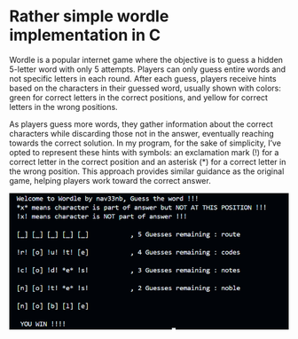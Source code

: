 # Rather simple wordle implementation in C  

Wordle is a popular internet game where the objective is to guess a hidden 5-letter word with only 5 attempts. Players can only guess entire words and not specific letters in each round. After each guess, players receive hints based on the characters in their guessed word, usually shown with colors: green for correct letters in the correct positions, and yellow for correct letters in the wrong positions. 

As players guess more words, they gather information about the correct characters while discarding those not in the answer, eventually reaching towards the correct solution. In my program, for the sake of simplicity, I’ve opted to represent these hints with symbols: an exclamation mark (!) for a correct letter in the correct position and an asterisk (*) for a correct letter in the wrong position. This approach provides similar guidance as the original game, helping players work toward the correct answer.

![wordle](wordle.png)